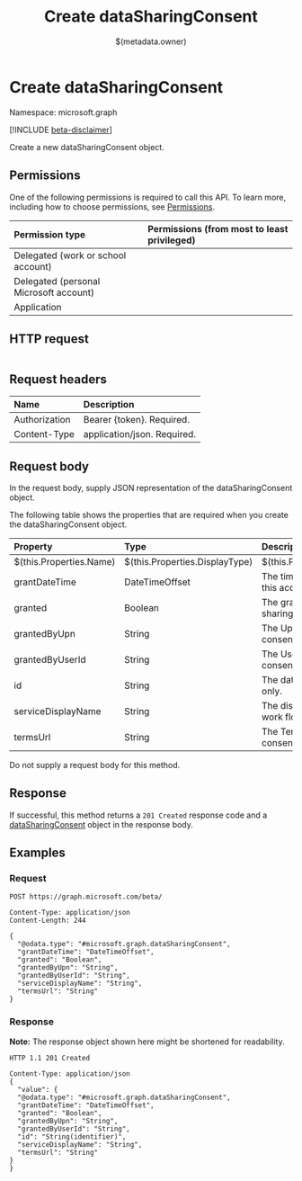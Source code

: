 ﻿---
title: "Create dataSharingConsent"
description: ""
localization_priority: Normal
author: "$(metadata.owner)"
ms.prod: "microsoft-identity-platform"
doc_type: "apiPageType"
---

# Create dataSharingConsent

Namespace: microsoft.graph

[!INCLUDE [beta-disclaimer](../../includes/beta-disclaimer.md)]

Create a new dataSharingConsent object.

## Permissions

One of the following permissions is required to call this API. To learn more, including how to choose permissions, see [Permissions](/graph/permissions-reference).

| Permission type                        | Permissions (from most to least privileged) |
| :------------------------------------- | :------------------------------------------ |
| Delegated (work or school account)     |                                             |
| Delegated (personal Microsoft account) |                                             |
| Application                            |                                             |

## HTTP request

<!-- {
  "blockType": "ignored"
}
-->

```http

```

## Request headers

| Name          | Description                 |
| :------------ | :-------------------------- |
| Authorization | Bearer {token}. Required.   |
| Content-Type  | application/json. Required. |

## Request body

In the request body, supply JSON representation of the dataSharingConsent object.

The following table shows the properties that are required when you create the dataSharingConsent object.

| Property                | Type                           | Description                                                  |
| :---------------------- | :----------------------------- | :----------------------------------------------------------- |
| $(this.Properties.Name) | $(this.Properties.DisplayType) | $(this.Properties.DisplayDescription)                        |
| grantDateTime           | DateTimeOffset                 | The time consent was granted for this account                |
| granted                 | Boolean                        | The granted state for the data sharing consent               |
| grantedByUpn            | String                         | The Upn of the user that granted consent for this account    |
| grantedByUserId         | String                         | The UserId of the user that granted consent for this account |
| id                      | String                         | The data sharing consent Id Read-only.                       |
| serviceDisplayName      | String                         | The display name of the service work flow                    |
| termsUrl                | String                         | The TermsUrl for the data sharing consent                    |

Do not supply a request body for this method.

## Response

If successful, this method returns a `201 Created` response code and a [dataSharingConsent](../resources/dataSharingConsent.md) object in the response body.

## Examples

### Request

<!-- {
  "blockType": "request",
  "name": "create_datasharingconsent"
}
-->

```http
POST https://graph.microsoft.com/beta/

Content-Type: application/json
Content-Length: 244

{
  "@odata.type": "#microsoft.graph.dataSharingConsent",
  "grantDateTime": "DateTimeOffset",
  "granted": "Boolean",
  "grantedByUpn": "String",
  "grantedByUserId": "String",
  "serviceDisplayName": "String",
  "termsUrl": "String"
}

```

### Response

**Note:** The response object shown here might be shortened for readability.

<!-- {
  "blockType": "response",
  "truncated": true,
  "@odata.type": "microsoft.management.services.api.dataSharingConsent"
}
-->

```http
HTTP 1.1 201 Created

Content-Type: application/json
{
  "value": {
  "@odata.type": "#microsoft.graph.dataSharingConsent",
  "grantDateTime": "DateTimeOffset",
  "granted": "Boolean",
  "grantedByUpn": "String",
  "grantedByUserId": "String",
  "id": "String(identifier)",
  "serviceDisplayName": "String",
  "termsUrl": "String"
}
}

```